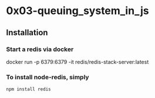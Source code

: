 # 0x03-queuing_system_in_js

## Installation

### Start a redis via docker

docker run -p 6379:6379 -it redis/redis-stack-server:latest

### To install node-redis, simply

```npm install redis```
